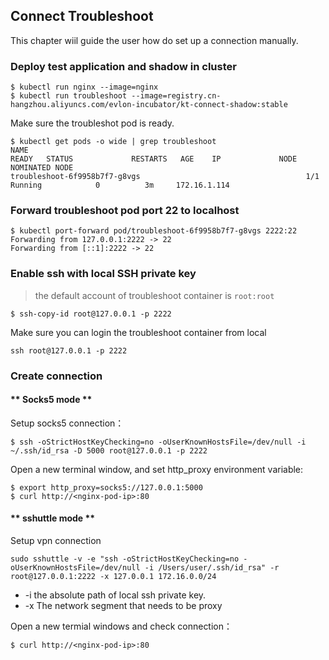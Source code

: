 ## Connect Troubleshoot

This chapter wiil guide the user how do set up a connection manually.

### Deploy test application and shadow in cluster

```
$ kubectl run nginx --image=nginx
$ kubectl run troubleshoot --image=registry.cn-hangzhou.aliyuncs.com/evlon-incubator/kt-connect-shadow:stable
```

Make sure the troubleshot pod is ready.

```
$ kubectl get pods -o wide | grep troubleshoot          
NAME                                                              READY   STATUS             RESTARTS   AGE    IP             NODE                                NOMINATED NODE
troubleshoot-6f9958b7f7-g8vgs                                     1/1     Running            0          3m     172.16.1.114
```

### Forward troubleshoot pod port 22 to localhost

```
$ kubectl port-forward pod/troubleshoot-6f9958b7f7-g8vgs 2222:22
Forwarding from 127.0.0.1:2222 -> 22
Forwarding from [::1]:2222 -> 22
```

### Enable ssh with local SSH private key

> the default account of troubleshoot container is `root:root`

```
$ ssh-copy-id root@127.0.0.1 -p 2222
```

Make sure you can login the troubleshoot container from local

```
ssh root@127.0.0.1 -p 2222
```

### Create connection

<!-- tabs:start -->

#### ** Socks5 mode **

Setup socks5 connection：

```
$ ssh -oStrictHostKeyChecking=no -oUserKnownHostsFile=/dev/null -i ~/.ssh/id_rsa -D 5000 root@127.0.0.1 -p 2222
```

Open a new terminal window, and set http_proxy environment variable:

```
$ export http_proxy=socks5://127.0.0.1:5000
$ curl http://<nginx-pod-ip>:80
```

#### ** sshuttle mode **

Setup vpn connection

```
sudo sshuttle -v -e "ssh -oStrictHostKeyChecking=no -oUserKnownHostsFile=/dev/null -i /Users/user/.ssh/id_rsa" -r root@127.0.0.1:2222 -x 127.0.0.1 172.16.0.0/24
```

* -i the absolute path of local ssh private key.
* -x The network segment that needs to be proxy

Open a new termial windows and check connection：

```
$ curl http://<nginx-pod-ip>:80
```

<!-- tabs:end -->


